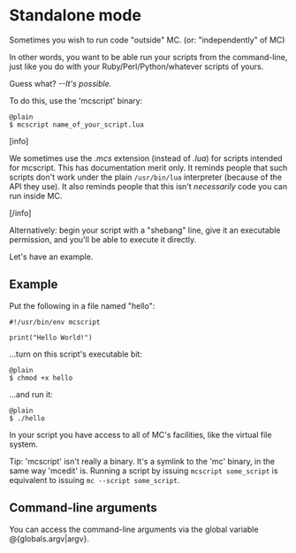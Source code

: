 
# Standalone mode

Sometimes you wish to run code "outside" MC. (or: "independently" of MC)

In other words, you want to be able run your scripts from the
command-line, just like you do with your Ruby/Perl/Python/whatever
scripts of yours.

Guess what? *--It's possible.*

To do this, use the 'mcscript' binary:

    @plain
    $ mcscript name_of_your_script.lua

[info]

We sometimes use the _.mcs_ extension (instead of _.lua_) for scripts
intended for mcscript. This has documentation merit only. It reminds
people that such scripts don't work under the plain `/usr/bin/lua`
interpreter (because of the API they use). It also reminds people that
this isn't _necessarily_ code you can run inside MC.

[/info]

Alternatively: begin your script with a "shebang" line, give it an
executable permission, and you'll be able to execute it directly.

Let's have an example.

## Example

Put the following in a file named "hello":

    #!/usr/bin/env mcscript

    print("Hello World!")

...turn on this script's executable bit:

    @plain
    $ chmod +x hello

...and run it:

    @plain
    $ ./hello

In your script you have access to all of MC's facilities, like the virtual
file system.

Tip: 'mcscript' isn't really a binary. It's a symlink to the 'mc' binary,
in the same way 'mcedit' is. Running a script by issuing
`mcscript some_script` is equivalent to issuing `mc --script some_script`.

## Command-line arguments

You can access the command-line arguments via the global variable
@{globals.argv|argv}.
